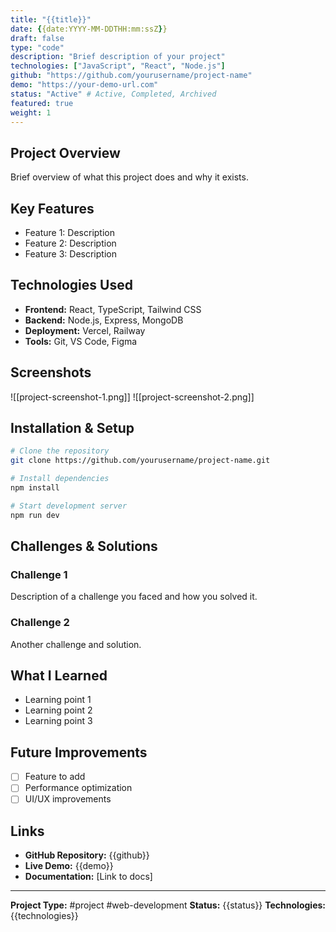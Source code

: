 ```yaml
---
title: "{{title}}"
date: {{date:YYYY-MM-DDTHH:mm:ssZ}}
draft: false
type: "code"
description: "Brief description of your project"
technologies: ["JavaScript", "React", "Node.js"]
github: "https://github.com/yourusername/project-name"
demo: "https://your-demo-url.com"
status: "Active" # Active, Completed, Archived
featured: true
weight: 1
---
```


## Project Overview

Brief overview of what this project does and why it exists.

## Key Features

- Feature 1: Description
- Feature 2: Description  
- Feature 3: Description

## Technologies Used

- **Frontend:** React, TypeScript, Tailwind CSS
- **Backend:** Node.js, Express, MongoDB
- **Deployment:** Vercel, Railway
- **Tools:** Git, VS Code, Figma

## Screenshots

![[project-screenshot-1.png]]
![[project-screenshot-2.png]]

## Installation & Setup

```bash
# Clone the repository
git clone https://github.com/yourusername/project-name.git

# Install dependencies
npm install

# Start development server
npm run dev
```

## Challenges & Solutions

### Challenge 1
Description of a challenge you faced and how you solved it.

### Challenge 2
Another challenge and solution.

## What I Learned

- Learning point 1
- Learning point 2
- Learning point 3

## Future Improvements

- [ ] Feature to add
- [ ] Performance optimization
- [ ] UI/UX improvements

## Links

- **GitHub Repository:** {{github}}
- **Live Demo:** {{demo}}
- **Documentation:** [Link to docs]

---

**Project Type:** #project #web-development
**Status:** {{status}}
**Technologies:** {{technologies}}

